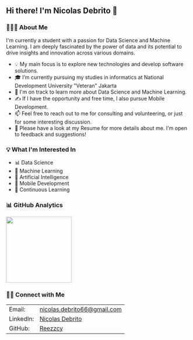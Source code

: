 ## Hi there! I'm Nicolas Debrito 👋

### 👨🏻‍💻 About Me
I'm currently a student with a passion for Data Science and Machine Learning. I am deeply fascinated by the power of data and its potential to drive insights and innovation across various domains.

- 💡 My main focus is to explore new technologies and develop software solutions.
- 🎓 I’m currently pursuing my studies in informatics at National Development University "Veteran" Jakarta
- 🌱 I'm on track to learn more about Data Science and Machine Learning.
- ✍️ If I have the opportunity and free time, I also pursue Mobile Development.
- 📫 Feel free to reach out to me for consulting and volunteering, or just for some interesting discussion.
- 📄 Please have a look at my Resume for more details about me. I'm open to feedback and suggestions!

### 💡 What I'm Interested In

- 📊 Data Science
- 🧠 Machine Learning
- 🤖 Artificial Intelligence
- 📱 Mobile Development
- 📔 Continuous Learning

### 📊 GitHub Analytics

<p align="left">
  <a href="https://github.com/reezzcy">
    <img height="180em" src="https://github-readme-stats-eight-theta.vercel.app/api?username=reezzcy&show_icons=true&theme=algolia&include_all_commits=true&count_private=true"/>
  </a>
</p>

### 🤝🏻 Connect with Me
|   |   |
|---|---|
| Email: | [nicolas.debrito66@gmail.com](mailto:nicolas.debrito66@gmail.com) |
| LinkedIn: | [Nicolas Debrito](https://www.linkedin.com/in/nicolas-debrito-501569284) |
| GitHub: | [Reezzcy](https://github.com/reezzcy) |

